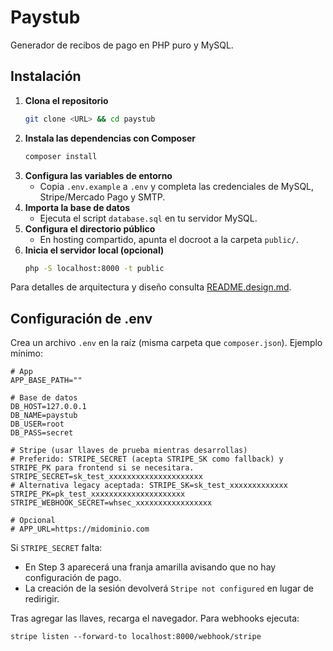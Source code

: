# Paystub

Generador de recibos de pago en PHP puro y MySQL.

## Instalación

1. **Clona el repositorio**
   ```bash
   git clone <URL> && cd paystub
   ```
2. **Instala las dependencias con Composer**
   ```bash
   composer install
   ```
3. **Configura las variables de entorno**
   - Copia `.env.example` a `.env` y completa las credenciales de MySQL, Stripe/Mercado Pago y SMTP.
4. **Importa la base de datos**
   - Ejecuta el script `database.sql` en tu servidor MySQL.
5. **Configura el directorio público**
   - En hosting compartido, apunta el docroot a la carpeta `public/`.
6. **Inicia el servidor local (opcional)**
   ```bash
   php -S localhost:8000 -t public
   ```

Para detalles de arquitectura y diseño consulta [README.design.md](README.design.md).

## Configuración de .env

Crea un archivo `.env` en la raíz (misma carpeta que `composer.json`). Ejemplo mínimo:

```
# App
APP_BASE_PATH=""

# Base de datos
DB_HOST=127.0.0.1
DB_NAME=paystub
DB_USER=root
DB_PASS=secret

# Stripe (usar llaves de prueba mientras desarrollas)
# Preferido: STRIPE_SECRET (acepta STRIPE_SK como fallback) y STRIPE_PK para frontend si se necesitara.
STRIPE_SECRET=sk_test_xxxxxxxxxxxxxxxxxxxxx
# Alternativa legacy aceptada: STRIPE_SK=sk_test_xxxxxxxxxxxxx
STRIPE_PK=pk_test_xxxxxxxxxxxxxxxxxxxxx
STRIPE_WEBHOOK_SECRET=whsec_xxxxxxxxxxxxxxxxx

# Opcional
# APP_URL=https://midominio.com
```

Si `STRIPE_SECRET` falta:
- En Step 3 aparecerá una franja amarilla avisando que no hay configuración de pago.
- La creación de la sesión devolverá `Stripe not configured` en lugar de redirigir.

Tras agregar las llaves, recarga el navegador. Para webhooks ejecuta:
```
stripe listen --forward-to localhost:8000/webhook/stripe
```

